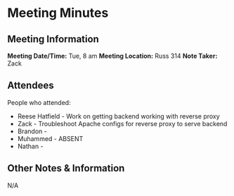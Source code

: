 # Meeting Minutes
## Meeting Information
**Meeting Date/Time:** Tue, 8 am
**Meeting Location:** Russ 314
**Note Taker:** Zack

## Attendees
People who attended:
- Reese Hatfield - Work on getting backend working with reverse proxy
- Zack - Troubleshoot Apache configs for reverse proxy to serve backend
- Brandon - 
- Muhammed - ABSENT
- Nathan - 
## Other Notes & Information
N/A
